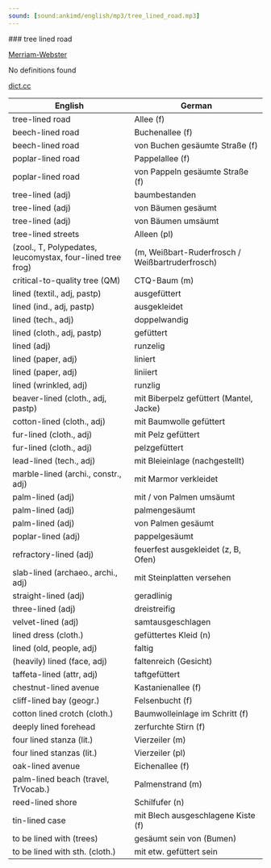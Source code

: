 ```yaml
---
sound: [sound:ankimd/english/mp3/tree_lined_road.mp3]
---
```


\### tree lined road

[Merriam-Webster](https://www.merriam-webster.com/dictionary/tree+lined+road)

No definitions found

[dict.cc](https://www.dict.cc/tree+lined+road)

| English        | German       |
| -------------- | ------------ |
| tree-lined road | Allee (f) |
| beech-lined road | Buchenallee (f) |
| beech-lined road | von Buchen gesäumte Straße (f) |
| poplar-lined road | Pappelallee (f) |
| poplar-lined road | von Pappeln gesäumte Straße (f) |
| tree-lined (adj) | baumbestanden |
| tree-lined (adj) | von Bäumen gesäumt |
| tree-lined (adj) | von Bäumen umsäumt |
| tree-lined streets | Alleen (pl) |
|  (zool., T, Polypedates, leucomystax, four-lined tree frog) |  (m, Weißbart-Ruderfrosch / Weißbartruderfrosch) |
| critical-to-quality tree <CTQ tree> (QM) | CTQ-Baum (m) |
| lined (textil., adj, pastp) | ausgefüttert |
| lined (ind., adj, pastp) | ausgekleidet |
| lined (tech., adj) | doppelwandig |
| lined (cloth., adj, pastp) | gefüttert |
| lined (adj) | runzelig |
| lined (paper, adj) | liniert |
| lined (paper, adj) | liniiert |
| lined (wrinkled, adj) | runzlig |
| beaver-lined (cloth., adj, pastp) | mit Biberpelz gefüttert (Mantel, Jacke) |
| cotton-lined (cloth., adj) | mit Baumwolle gefüttert |
| fur-lined (cloth., adj) | mit Pelz gefüttert |
| fur-lined (cloth., adj) | pelzgefüttert |
| lead-lined (tech., adj) | mit Bleieinlage (nachgestellt) |
| marble-lined (archi., constr., adj) | mit Marmor verkleidet |
| palm-lined (adj) | mit / von Palmen umsäumt |
| palm-lined (adj) | palmengesäumt |
| palm-lined (adj) | von Palmen gesäumt |
| poplar-lined (adj) | pappelgesäumt |
| refractory-lined (adj) | feuerfest ausgekleidet (z, B, Ofen) |
| slab-lined (archaeo., archi., adj) | mit Steinplatten versehen |
| straight-lined (adj) | geradlinig |
| three-lined (adj) | dreistreifig |
| velvet-lined (adj) | samtausgeschlagen |
| lined dress (cloth.) | gefüttertes Kleid (n) |
| lined (old, people, adj) | faltig |
| (heavily) lined (face, adj) | faltenreich (Gesicht) |
| taffeta-lined (attr, adj) | taftgefüttert |
| chestnut-lined avenue | Kastanienallee (f) |
| cliff-lined bay (geogr.) | Felsenbucht (f) |
| cotton lined crotch (cloth.) | Baumwolleinlage im Schritt (f) |
| deeply lined forehead | zerfurchte Stirn (f) |
| four lined stanza (lit.) | Vierzeiler (m) |
| four lined stanzas (lit.) | Vierzeiler (pl) |
| oak-lined avenue | Eichenallee (f) |
| palm-lined beach (travel, TrVocab.) | Palmenstrand (m) |
| reed-lined shore | Schilfufer (n) |
| tin-lined case | mit Blech ausgeschlagene Kiste (f) |
| to be lined with (trees) | gesäumt sein von (Bumen) |
| to be lined with sth. (cloth.) | mit etw. gefüttert sein |
